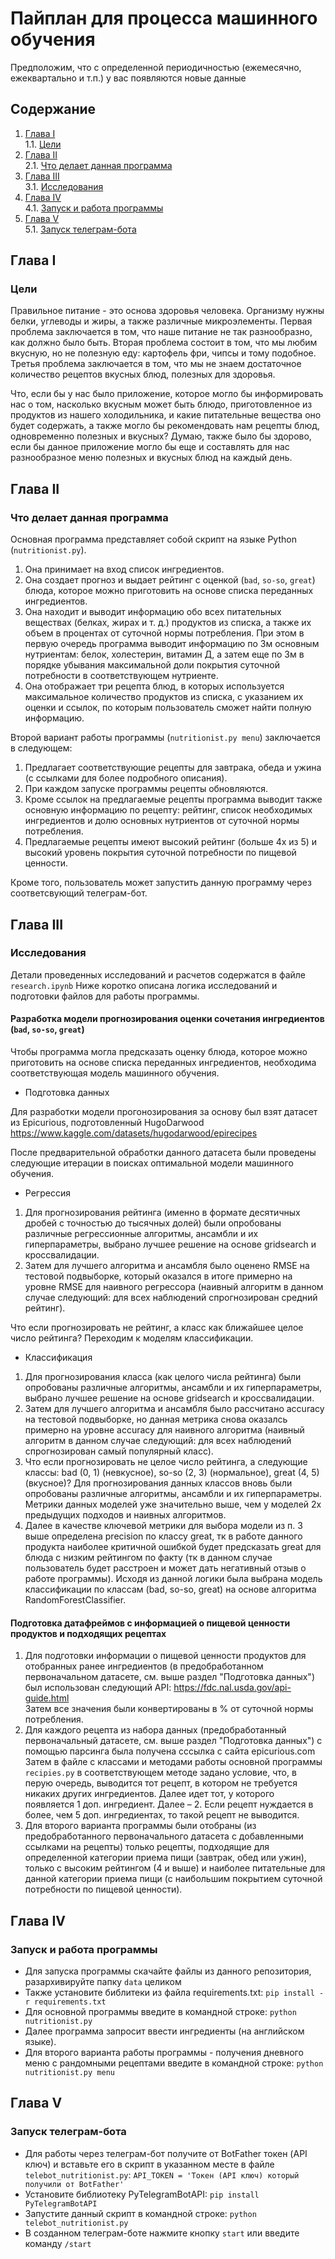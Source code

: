 # Пайплан для процесса машинного обучения
Предположим, что с определенной периодичностью (ежемесячно, ежеквартально и т.п.) у вас появляются новые данные 

## Содержание

1. [Глава I](#глава-i) \
    1.1. [Цели](#Цели)
2. [Глава II](#глава-ii) \
    2.1. [Что делает данная программа](#Что-делает-данная-программа)
3. [Глава III](#глава-iii) \
    3.1. [Исследования](#Исследования)
4. [Глава IV](#глава-iv) \
    4.1. [Запуск и работа программы](#Запуск-и-работа-программы)
5. [Глава V](#глава-v) \
    5.1. [Запуск телеграм-бота](#Запуск-телеграм-бота)

   

## Глава I
### Цели

Правильное питание - это основа здоровья человека. Организму нужны белки, углеводы и жиры, а также различные микроэлементы.
Первая проблема заключается в том, что наше питание не так разнообразно, как должно было быть.
Вторая проблема состоит в том, что мы любим вкусную, но не полезную еду: картофель фри, чипсы и тому подобное. 
Третья проблема заключается в том, что мы не знаем достаточное количество рецептов вкусных блюд, полезных для здоровья.

Что, если бы у нас было приложение, которое могло бы информировать нас о том, насколько вкусным может быть блюдо, приготовленное из продуктов из нашего холодильника, и какие питательные вещества оно будет содержать, а также могло бы рекомендовать нам рецепты блюд, одновременно полезных и вкусных? Думаю, также было бы здорово, если бы данное приложение могло бы еще и составлять для нас разнообразное меню полезных и вкусных блюд на каждый день.

## Глава II
### Что делает данная программа

Основная программа представляет собой скрипт на языке Python (`nutritionist.py`).
1. Она принимает на вход список ингредиентов.
2. Она создает прогноз и выдает рейтинг с оценкой (`bad`, `so-so`, `great`) блюда, которое можно приготовить на основе списка переданных ингредиентов.
3. Она находит и выводит информацию обо всех питательных веществах (белках, жирах и т. д.) продуктов из списка, а также их объем в процентах от суточной нормы потребления. При этом в первую очередь программа выводит информацию по 3м основным нутриентам: белок, холестерин, витамин Д, а затем еще по 3м в порядке убывания  максимальной доли покрытия суточной потребности в соответствующем нутриенте.
4. Она отображает три рецепта блюд, в которых используется максимальное количество продуктов из списка, с указанием их оценки и ссылок, по которым пользователь сможет найти полную информацию.

Второй вариант работы программы (`nutritionist.py menu`) заключается в следующем:
1. Предлагает соответствующие рецепты для завтрака, обеда и ужина (с ссылками для более подробного описания).
2. При каждом запуске программы рецепты обновляются.
3. Кроме ссылок на предлагаемые рецепты программа выводит также основную информацию по рецепту: 
рейтинг, список необходимых ингредиентов и долю основных нутриентов от суточной нормы потребления.
4. Предлагаемые рецепты имеют высокий рейтинг (больше 4х из 5) и высокий уровень покрытия суточной потребности по пищевой ценности.

Кроме того, пользователь может запустить данную программу через соответсвующий телеграм-бот.

## Глава III
### Исследования

Детали проведенных исследований и расчетов содержатся в файле `research.ipynb`
Ниже коротко описана логика исследований и подготовки файлов для работы программы.

#### Разработка модели прогнозирования оценки сочетания ингредиентов (`bad`, `so-so`, `great`)

Чтобы программа могла предсказать оценку блюда, которое можно приготовить на основе списка переданных ингредиентов, необходима соответствующая модель машинного обучения. 

* Подготовка данных 

Для разработки модели прогонозирования за основу был взят датасет из Epicurious, подготовленный HugoDarwood  https://www.kaggle.com/datasets/hugodarwood/epirecipes

После предварительной обработки данного датасета были проведены следующие итерации в поисках оптимальной модели машинного обучения.

* Регрессия

 1. Для прогнозирования рейтинга (именно в формате десятичных дробей с точностью до тысячных долей) были опробованы различные регрессионные алгоритмы, ансамбли и их гиперпараметры, выбрано лучшее решение на основе gridsearch и кроссвалидации.
 2. Затем для лучшего алгоритма и ансамбля было оценено RMSE на тестовой подвыборке, который оказался в итоге примерно на уровне RMSE для наивного регрессора (наивный алгоритм в данном случае следующий: для всех наблюдений спрогнозирован средний рейтинг).

Что если прогнозировать не рейтинг, а класс как ближайшее целое число рейтинга?
Переходим к моделям классификации.

* Классификация

1. Для прогнозирования класса (как целого числа рейтинга) были опробованы различные алгоритмы, ансамбли и их гиперпараметры, выбрано лучшее решение на основе gridsearch и кроссвалидации.
2. Затем для лучшего алгоритма и ансамбля было рассчитано accuracy на тестовой подвыборке, но данная метрика снова оказалсь примерно на уровне accuracy для наивного алгоритма (наивный алгоритм в данном случае следующий: для всех наблюдений спрогнозирован самый популярный класс).
3. Что если прогнозировать не целое число рейтинга, а следующие классы: bad (0, 1) (невкусное), so-so (2, 3) (нормальное), great (4, 5) (вкусное)?
Для прогнозирования  данных классов вновь были опробованы различные алгоритмы, ансамбли и их гиперпараметры. Метрики данных моделей уже значительно выше, чем у моделей 2х предыдущих подходов и наивных алгоритмов.
4. Далее в качестве ключевой метрики для выбора модели из п. 3 выше определена precision по классу great, тк в работе данного продукта наиболее критичной ошибкой будет предсказать great для блюда с низким рейтингом по факту (тк в данном случае пользователь будет расстроен и может дать негативный отзыв о работе программы). 
Исходя из данной логики была выбрана модель классификации по классам (bad, so-so, great) на основе алгоритма RandomForestClassifier.

#### Подготовка датафреймов с информацией о пищевой ценности продуктов и подходящих рецептах

1. Для подготовки информации о пищевой ценности продуктов для отобранных ранее ингредиентов (в предобработанном первоначальном датасете, см. выше раздел "Подготовка данных")  был использован следующий API: https://fdc.nal.usda.gov/api-guide.html  
Затем все значения были конвертированы в % от суточной нормы потребления.
2. Для каждого рецепта из набора данных (предобработанный первоначальный датасете, см. выше раздел "Подготовка данных") с помощью парсинга была получена сссылка с сайта epicurious.com
Затем в файле с классами и методами работы основной программы `reсipies.py` в соответствующем методе задано условие, что, в перую очередь, выводится тот рецепт, в котором не требуется никаких других ингредиентов.  Далее идет тот, у которого появляется 1 доп. ингредиент. Далее – 2. Если рецепт нуждается в более, чем 5 доп. ингредиентах, то такой рецепт не выводится.     
3. Для второго варианта программы были отобраны (из предобработанного первоначального датасета с добавленными ссылками на рецепты) только рецепты,  подходящие для определенной категории приема пищи (завтрак, обед или ужин), только с высоким рейтингом (4 и выше) и наиболее питательные для данной категории приема пищи (с наибольшим покрытием суточной потребности по пищевой ценности). 


## Глава IV
### Запуск и работа программы

 - Для запуска программы скачайте файлы из данного репозитория, разархивируйте папку `data` целиком
 - Также установите библитеки из файла requirements.txt: `pip install -r requirements.txt`
 - Для основной программы введите в командной строке: `python nutritionist.py`
 - Далее программа запросит ввести ингредиенты (на английском языке).
 - Для второго варианта работы программы - получения дневного меню с рандомными рецептами введите в командной строке: `python nutritionist.py menu`

## Глава V
### Запуск телеграм-бота

 - Для работы через телеграм-бот получите от BotFather токен (API ключ) и вставьте его в скрипт в указанном месте в файле `telebot_nutritionist.py`:
 `API_TOKEN = 'Токен (API ключ) который получили от BotFather'`
 - Установите библиотеку PyTelegramBotAPI: `pip install PyTelegramBotAPI`
 - Запустите данный скрипт в командной строке: `python telebot_nutritionist.py`
 - В созданном телеграм-боте нажмите кнопку `start` или введите команду `/start`

